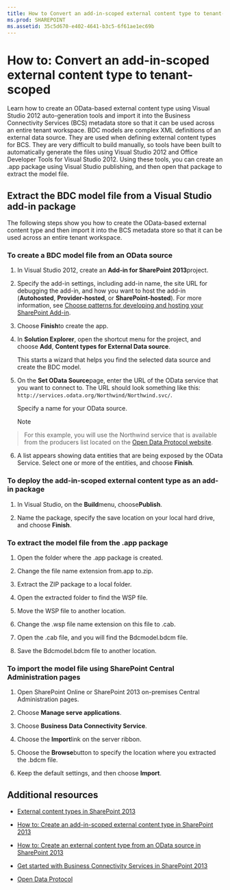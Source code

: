 ```yaml
---
title: How to Convert an add-in-scoped external content type to tenant-scoped
ms.prod: SHAREPOINT
ms.assetid: 35c5d670-e402-4641-b3c5-6f61ae1ec69b
---
```



# How to: Convert an add-in-scoped external content type to tenant-scoped
Learn how to create an OData-based external content type using Visual Studio 2012 auto-generation tools and import it into the Business Connectivity Services (BCS) metadata store so that it can be used across an entire tenant workspace. 
BDC models are complex XML definitions of an external data source. They are used when defining external content types for BCS. They are very difficult to build manually, so tools have been built to automatically generate the files using Visual Studio 2012 and Office Developer Tools for Visual Studio 2012. Using these tools, you can create an .app package using Visual Studio publishing, and then open that package to extract the model file. 
  
    
    


## Extract the BDC model file from a Visual Studio add-in package

The following steps show you how to create the OData-based external content type and then import it into the BCS metadata store so that it can be used across an entire tenant workspace. 
  
    
    

### To create a BDC model file from an OData source


1. In Visual Studio 2012, create an **Add-in for SharePoint 2013**project.
    
  
2. Specify the add-in settings, including add-in name, the site URL for debugging the add-in, and how you want to host the add-in (**Autohosted**, **Provider-hosted**, or **SharePoint-hosted**). For more information, see  [Choose patterns for developing and hosting your SharePoint Add-in](http://msdn.microsoft.com/library/05ce5435-0a03-4ddc-976b-c33b08d03457%28Office.15%29.aspx). 
    
  
3. Choose **Finish**to create the app.
    
  
4. In **Solution Explorer**, open the shortcut menu for the project, and choose **Add**, **Content types for External Data source**. 
    
    This starts a wizard that helps you find the selected data source and create the BDC model. 
    
  
5. On the **Set OData Source**page, enter the URL of the OData service that you want to connect to. The URL should look something like this: `http://services.odata.org/Northwind/Northwind.svc/`. 
    
    Specify a name for your OData source. 
    
    > [!NOTE]  
> For this example, you will use the Northwind service that is available from the producers list located on the  [Open Data Protocol website](http://www.odata.org). 
6. A list appears showing data entities that are being exposed by the OData Service. Select one or more of the entities, and choose **Finish**. 
    
  

### To deploy the add-in-scoped external content type as an add-in package


1. In Visual Studio, on the **Build**menu, choose**Publish**. 
    
  
2. Name the package, specify the save location on your local hard drive, and choose **Finish**. 
    
  

### To extract the model file from the .app package


1. Open the folder where the .app package is created. 
    
  
2.  Change the file name extension from.app to.zip. 
    
  
3. Extract the ZIP package to a local folder. 
    
  
4. Open the extracted folder to find the WSP file. 
    
  
5. Move the WSP file to another location. 
    
  
6. Change the .wsp file name extension on this file to .cab. 
    
  
7. Open the .cab file, and you will find the Bdcmodel.bdcm file. 
    
  
8. Save the Bdcmodel.bdcm file to another location. 
    
  

### To import the model file using SharePoint Central Administration pages


1. Open SharePoint Online or SharePoint 2013 on-premises Central Administration pages. 
    
  
2. Choose **Manage serve applications**. 
    
  
3. Choose **Business Data Connectivity Service**. 
    
  
4. Choose the **Import**link on the server ribbon.
    
  
5. Choose the **Browse**button to specify the location where you extracted the .bdcm file.
    
  
6. Keep the default settings, and then choose **Import**. 
    
  

## Additional resources
<a name="bk_addresources"> </a>


-  [External content types in SharePoint 2013](external-content-types-in-sharepoint-2013.md)
    
  
-  [How to: Create an add-in-scoped external content type in SharePoint 2013](how-to-create-an-add-in-scoped-external-content-type-in-sharepoint-2013.md)
    
  
-  [How to: Create an external content type from an OData source in SharePoint 2013](how-to-create-an-external-content-type-from-an-odata-source-in-sharepoint-2013.md)
    
  
-  [Get started with Business Connectivity Services in SharePoint 2013](get-started-with-business-connectivity-services-in-sharepoint-2013.md)
    
  
-  [Open Data Protocol](http://www.odata.org)
    
  

  
    
    

